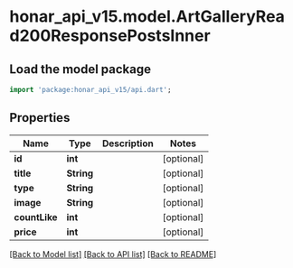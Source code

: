 # honar_api_v15.model.ArtGalleryRead200ResponsePostsInner

## Load the model package
```dart
import 'package:honar_api_v15/api.dart';
```

## Properties
Name | Type | Description | Notes
------------ | ------------- | ------------- | -------------
**id** | **int** |  | [optional] 
**title** | **String** |  | [optional] 
**type** | **String** |  | [optional] 
**image** | **String** |  | [optional] 
**countLike** | **int** |  | [optional] 
**price** | **int** |  | [optional] 

[[Back to Model list]](../README.md#documentation-for-models) [[Back to API list]](../README.md#documentation-for-api-endpoints) [[Back to README]](../README.md)


